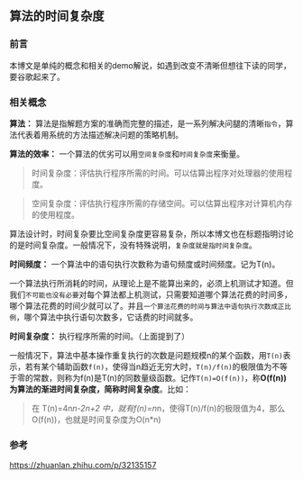 ## 算法的时间复杂度

### 前言

本博文是单纯的概念和相关的demo解说，如遇到改变不清晰但想往下读的同学，要谷歌起来了。

### 相关概念

**算法：** 算法是指解题方案的准确而完整的描述，是一系列解决问腿的清晰`指令`，算法代表着用系统的方法描述解决问题的策略机制。

**算法的效率：** 一个算法的优劣可以用`空间复杂度`和`时间复杂度`来衡量。

> 时间复杂度：评估执行程序所需的时间。可以估算出程序对处理器的使用程度。

> 空间复杂度：评估执行程序所需的存储空间。可以估算出程序对计算机内存的使用程度。

算法设计时，时间复杂要比空间复杂度更容易复杂，所以本博文也在标题指明讨论的是时间复杂度。一般情况下，没有特殊说明，`复杂度就是指时间复杂度`。

**时间频度：** 一个算法中的语句执行次数称为语句频度或时间频度。记为T(n)。

一个算法执行所消耗的时间，从理论上是不能算出来的，必须上机测试才知道。但我们`不可能也没有必要`对每个算法都上机测试，只需要知道哪个算法花费的时间多，哪个算法花费的时间少就可以了。并且`一个算法花费的时间与算法中语句执行次数成正比例`，哪个算法中执行语句次数多，它话费的时间就多。

**时间复杂度：** 执行程序所需的时间。（上面提到了）

一般情况下，算法中基本操作重复执行的次数是问题规模n的某个函数，用`T(n)`表示，若有某个辅助函数`f(n)`，使得当n趋近无穷大时，`T(n)/f(n)`的极限值为不等于零的常数，则称为f(n)是T(n)的同数量级函数。记作`T(n)=O(f(n))`，称**O(f(n))**为算法的渐进时间复杂度，简称**时间复杂度**。比如：

> 在 T(n)=4n*n-2n+2 中，就有f(n)=n*n，使得T(n)/f(n)的极限值为4，那么O(f(n))，也就是时间复杂度为O(n*n)




### 参考

https://zhuanlan.zhihu.com/p/32135157